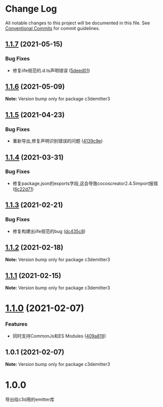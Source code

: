 # Change Log

All notable changes to this project will be documented in this file.
See [Conventional Commits](https://conventionalcommits.org) for commit guidelines.

## [1.1.7](https://github.com/AILHC/EasyGameFrameworkOpen/compare/c3demitter3@1.1.6...c3demitter3@1.1.7) (2021-05-15)


### Bug Fixes

* 修复iife规范的.d.ts声明错误 ([5deed01](https://github.com/AILHC/EasyGameFrameworkOpen/commit/5deed01795ca4abab2bbafbb7b55664d4d23be8f))





## [1.1.6](https://github.com/AILHC/EasyGameFrameworkOpen/compare/c3demitter3@1.1.5...c3demitter3@1.1.6) (2021-05-09)

**Note:** Version bump only for package c3demitter3





## [1.1.5](https://github.com/AILHC/EasyGameFrameworkOpen/compare/c3demitter3@1.1.4...c3demitter3@1.1.5) (2021-04-23)


### Bug Fixes

* 重新导出,修复声明识别错误的问题 ([4139c9e](https://github.com/AILHC/EasyGameFrameworkOpen/commit/4139c9ece90ef11d12374a42065bf89ebe44d053))





## [1.1.4](https://github.com/AILHC/EasyGameFrameworkOpen/compare/c3demitter3@1.1.3...c3demitter3@1.1.4) (2021-03-31)


### Bug Fixes

* 修复package.json的exports字段,这会导致cocoscreator2.4.5import报错 ([6c22d71](https://github.com/AILHC/EasyGameFrameworkOpen/commit/6c22d71f6f32ec566b95e7b299ec91e732e99585))





## [1.1.3](https://github.com/AILHC/EasyGameFrameworkOpen/compare/c3demitter3@1.1.2...c3demitter3@1.1.3) (2021-02-21)


### Bug Fixes

* 修复构建出iife规范的bug ([dc435c8](https://github.com/AILHC/EasyGameFrameworkOpen/commit/dc435c8ed264447b8a80263e7d157b1576c414b3))





## [1.1.2](https://github.com/AILHC/EasyGameFrameworkOpen/compare/c3demitter3@1.1.1...c3demitter3@1.1.2) (2021-02-18)

**Note:** Version bump only for package c3demitter3





## [1.1.1](https://github.com/AILHC/EasyGameFrameworkOpen/compare/c3demitter3@1.1.0...c3demitter3@1.1.1) (2021-02-15)

**Note:** Version bump only for package c3demitter3





# [1.1.0](https://github.com/AILHC/EasyGameFrameworkOpen/compare/c3demitter3@1.0.1...c3demitter3@1.1.0) (2021-02-07)


### Features

* 同时支持CommonJs和ES Modules ([409a819](https://github.com/AILHC/EasyGameFrameworkOpen/commit/409a819cfca6808a4070abcbc8acc80a2caf1c84))





## 1.0.1 (2021-02-07)

**Note:** Version bump only for package c3demitter3





# 1.0.0

导出给c3d用的emitter库
